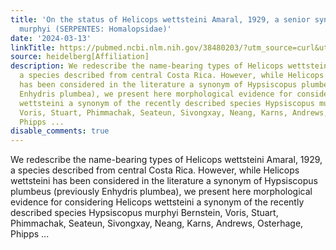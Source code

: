 ```yaml
---
title: 'On the status of Helicops wettsteini Amaral, 1929, a senior synonym of Hypsiscopus
  murphyi (SERPENTES: Homalopsidae)'
date: '2024-03-13'
linkTitle: https://pubmed.ncbi.nlm.nih.gov/38480203/?utm_source=curl&utm_medium=rss&utm_campaign=pubmed-2&utm_content=1FakS-2QOkCT8HsMOQP1bCRQ4YzyumYOmxmF0moLsQ3dFB1E9V&fc=20220326224207&ff=20240314180555&v=2.18.0.post9+e462414
source: heidelberg[Affiliation]
description: We redescribe the name-bearing types of Helicops wettsteini Amaral, 1929,
  a species described from central Costa Rica. However, while Helicops wettsteini
  has been considered in the literature a synonym of Hypsiscopus plumbeus (previously
  Enhydris plumbea), we present here morphological evidence for considering Helicops
  wettsteini a synonym of the recently described species Hypsiscopus murphyi Bernstein,
  Voris, Stuart, Phimmachak, Seateun, Sivongxay, Neang, Karns, Andrews, Osterhage,
  Phipps ...
disable_comments: true
---
```

We redescribe the name-bearing types of Helicops wettsteini Amaral, 1929, a species described from central Costa Rica. However, while Helicops wettsteini has been considered in the literature a synonym of Hypsiscopus plumbeus (previously Enhydris plumbea), we present here morphological evidence for considering Helicops wettsteini a synonym of the recently described species Hypsiscopus murphyi Bernstein, Voris, Stuart, Phimmachak, Seateun, Sivongxay, Neang, Karns, Andrews, Osterhage, Phipps ...